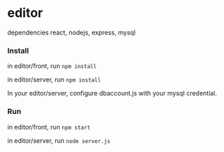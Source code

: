 # editor

dependencies
react, nodejs, express, mysql


### Install
in editor/front, run
```npm install```

in editor/server, run
```npm install```

In your editor/server, configure dbaccount.js with your mysql credential.


### Run
in editor/front, run
```npm start```

in editor/server, run
```node server.js```

